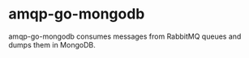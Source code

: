 # amqp-go-mongodb
amqp-go-mongodb consumes messages from RabbitMQ queues and dumps them in MongoDB.
